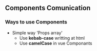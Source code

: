 ## Components Comunication

### Ways to use Components

- Simple way 'Props array'
  - Use **kebab-case** writting at html
  - Use **camelCase** in vue Componants
